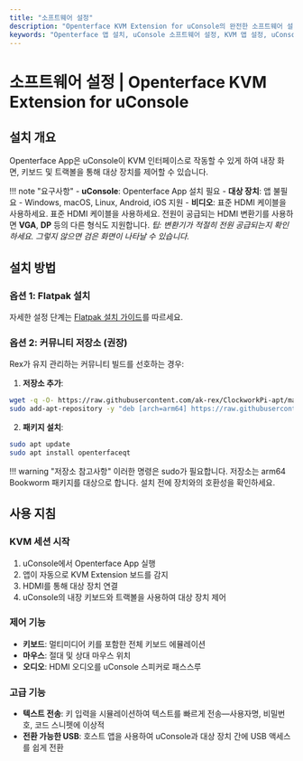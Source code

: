 ```yaml
---
title: "소프트웨어 설정"
description: "Openterface KVM Extension for uConsole의 완전한 소프트웨어 설정 가이드입니다. 원활한 KVM 기능을 위해 uConsole에 Openterface App을 설치하고 구성하는 방법을 배워보세요."
keywords: "Openterface 앱 설치, uConsole 소프트웨어 설정, KVM 앱 설정, uConsole 앱 구성, 소프트웨어 설치 가이드"
---
```


# **소프트웨어 설정** | Openterface KVM Extension for uConsole

## 설치 개요

Openterface App은 uConsole이 KVM 인터페이스로 작동할 수 있게 하여 내장 화면, 키보드 및 트랙볼을 통해 대상 장치를 제어할 수 있습니다.

!!! note "요구사항"
    - **uConsole**: Openterface App 설치 필요
    - **대상 장치**: 앱 불필요 - Windows, macOS, Linux, Android, iOS 지원
    - **비디오**: 표준 HDMI 케이블을 사용하세요. 표준 HDMI 케이블을 사용하세요. 전원이 공급되는 HDMI 변환기를 사용하면 **VGA**, **DP** 등의 다른 형식도 지원합니다. *팁: 변환기가 적절히 전원 공급되는지 확인하세요. 그렇지 않으면 검은 화면이 나타날 수 있습니다.*

## 설치 방법

### **옵션 1: Flatpak 설치**

자세한 설정 단계는 [Flatpak 설치 가이드](https://github.com/TechxArtisanStudio/Openterface_QT/blob/main/doc/flatpak_installation.md)를 따르세요.

### **옵션 2: 커뮤니티 저장소 (권장)**

Rex가 유지 관리하는 커뮤니티 빌드를 선호하는 경우:

1. **저장소 추가**:
```bash
wget -q -O- https://raw.githubusercontent.com/ak-rex/ClockworkPi-apt/main/bookworm/KEY.gpg | gpg --dearmor | sudo tee /etc/apt/trusted.gpg.d/ak-rex.gpg
sudo add-apt-repository -y "deb [arch=arm64] https://raw.githubusercontent.com/ak-rex/ClockworkPi-apt/main/bookworm stable main"
```

2. **패키지 설치**:
```bash
sudo apt update
sudo apt install openterfaceqt
```

!!! warning "저장소 참고사항"
    이러한 명령은 sudo가 필요합니다. 저장소는 arm64 Bookworm 패키지를 대상으로 합니다. 설치 전에 장치와의 호환성을 확인하세요.

## 사용 지침

### **KVM 세션 시작**
1. uConsole에서 Openterface App 실행
2. 앱이 자동으로 KVM Extension 보드를 감지
3. HDMI를 통해 대상 장치 연결
4. uConsole의 내장 키보드와 트랙볼을 사용하여 대상 장치 제어

### **제어 기능**
- **키보드**: 멀티미디어 키를 포함한 전체 키보드 에뮬레이션
- **마우스**: 절대 및 상대 마우스 위치
- **오디오**: HDMI 오디오를 uConsole 스피커로 패스스루

### **고급 기능**
- **텍스트 전송**: 키 입력을 시뮬레이션하여 텍스트를 빠르게 전송—사용자명, 비밀번호, 코드 스니펫에 이상적
- **전환 가능한 USB**: 호스트 앱을 사용하여 uConsole과 대상 장치 간에 USB 액세스를 쉽게 전환
